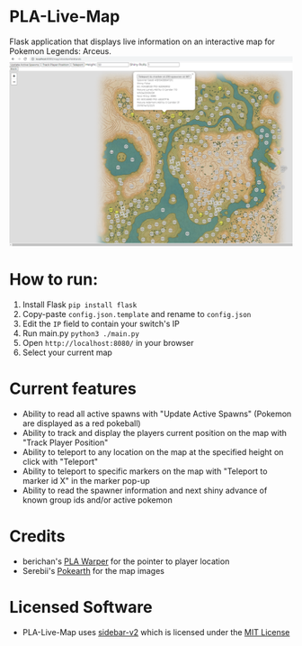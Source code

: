 # PLA-Live-Map
Flask application that displays live information on an interactive map for Pokemon Legends: Arceus.
![](./Map_Screenshot.png)

# How to run:
1. Install Flask ``pip install flask``
2. Copy-paste ``config.json.template`` and rename to ``config.json``
3. Edit the ``IP`` field to contain your switch's IP
4. Run main.py ``python3 ./main.py``
5. Open ``http://localhost:8080/`` in your browser
6. Select your current map

# Current features
- Ability to read all active spawns with "Update Active Spawns" (Pokemon are displayed as a red pokeball)
- Ability to track and display the players current position on the map with "Track Player Position"
- Ability to teleport to any location on the map at the specified height on click with "Teleport"
- Ability to teleport to specific markers on the map with "Teleport to marker id X" in the marker pop-up
- Ability to read the spawner information and next shiny advance of known group ids and/or active pokemon

# Credits
- berichan's [PLA Warper](https://github.com/berichan/PLAWarper) for the pointer to player location
- Serebii's [Pokearth](https://www.serebii.net/pokearth/hisui/) for the map images

# Licensed Software
- PLA-Live-Map uses [sidebar-v2](https://github.com/Turbo87/sidebar-v2) which is licensed under the [MIT License](./static/sidebar-v2/LICENSE)